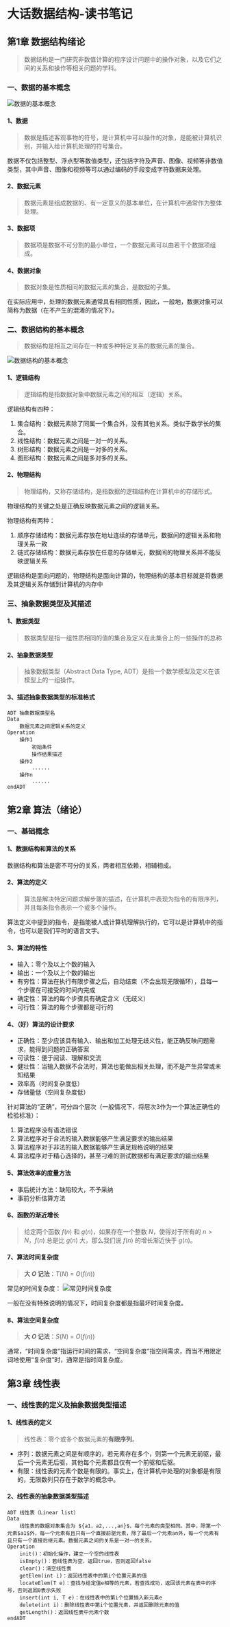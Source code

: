 # 大话数据结构-读书笔记

## 第1章 数据结构绪论

> 数据结构是一门研究非数值计算的程序设计问题中的操作对象，以及它们之间的关系和操作等相关问题的学科。

### 一、数据的基本概念

![数据的基本概念](imgs/数据的基本概念.PNG)

#### 1、数据
> 数据是描述客观事物的符号，是计算机中可以操作的对象，是能被计算机识别，并输入给计算机处理的符号集合。

数据不仅包括整型、浮点型等数值类型，还包括字符及声音、图像、视频等非数值类型，其中声音、图像和视频等可以通过编码的手段变成字符数据来处理。

#### 2、数据元素
> 数据元素是组成数据的、有一定意义的基本单位，在计算机中通常作为整体处理。

#### 3、数据项
> 数据项是数据不可分割的最小单位，一个数据元素可以由若干个数据项组成。

#### 4、数据对象
> 数据对象是性质相同的数据元素的集合，是数据的子集。

在实际应用中，处理的数据元素通常具有相同性质，因此，一般地，数据对象可以简称为数据（在不产生的混淆的情况下）。

### 二、数据结构的基本概念

> 数据结构是相互之间存在一种或多种特定关系的数据元素的集合。

![数据结构的基本概念](imgs/数据结构的基本概念.PNG)

#### 1、逻辑结构
> 逻辑结构是指数据对象中数据元素之间的相互（逻辑）关系。

逻辑结构有四种：
1. 集合结构：数据元素除了同属一个集合外，没有其他关系。类似于数学长的集合。
2. 线性结构：数据元素之间是一对一的关系。
3. 树形结构：数据元素之间是一对多的关系。
4. 图形结构：数据元素之间是多对多的关系。

#### 2、物理结构
> 物理结构，又称存储结构，是指数据的逻辑结构在计算机中的存储形式。

物理结构的关键之处是正确反映数据元素之间的逻辑关系。

物理结构有两种：
1. 顺序存储结构：数据元素存放在地址连续的存储单元，数据间的逻辑关系和物理关系一致
2. 链式存储结构：数据元素存放在任意的存储单元，数据间的物理关系并不能反映逻辑关系

逻辑结构是面向问题的，物理结构是面向计算的，物理结构的基本目标就是将数据及其逻辑关系存储到计算机的内存中

### 三、抽象数据类型及其描述

#### 1、数据类型
> 数据类型是指一组性质相同的值的集合及定义在此集合上的一些操作的总称

#### 2、抽象数据类型
> 抽象数据类型（Abstract Data Type, ADT）是指一个数学模型及定义在该模型上的一组操作。

#### 3、描述抽象数据类型的标准格式
```
ADT 抽象数据类型名
Data
    数据元素之间逻辑关系的定义
Operation
    操作1
        初始条件
        操作结果描述
    操作2
        ......
    操作n
        ......
endADT
```

## 第2章 算法（绪论）

### 一、基础概念
#### 1、数据结构和算法的关系
数据结构和算法是密不可分的关系，两者相互依赖，相辅相成。

#### 2、算法的定义
> 算法是解决特定问题求解步骤的描述，在计算机中表现为指令的有限序列，并且每条指令表示一个或多个操作。

算法定义中提到的指令，是指能被人或计算机理解执行的，它可以是计算机中的指令，也可以是我们平时的语言文字。

#### 3、算法的特性
+ 输入：零个及以上个数的输入
+ 输出：一个及以上个数的输出
+ 有穷性：算法在执行有限步骤之后，自动结束（不会出现无限循环），且每一个步骤在可接受的时间内完成
+ 确定性：算法的每个步骤具有确定含义（无歧义）
+ 可行性：算法的每个步骤都是可行的

#### 4、（好）算法的设计要求
+ 正确性：至少应该具有输入、输出和加工处理无歧义性，能正确反映问题需求，能得到问题的正确答案
+ 可读性：便于阅读、理解和交流
+ 健壮性：当输入数据不合法时，算法也能做出相关处理，而不是产生异常或未知结果
+ 效率高（时间复杂度低）
+ 存储量低（空间复杂度低）

针对算法的“正确”，可分四个层次（一般情况下，将层次3作为一个算法正确性的检验标准）：
1. 算法程序没有语法错误
2. 算法程序对于合法的输入数据能够产生满足要求的输出结果
3. 算法程序对于非法的输入数据能够产生满足规格说明的结果
4. 算法程序对于精心选择的，甚至刁难的测试数据都有满足要求的输出结果

#### 5、算法效率的度量方法
+ 事后统计方法：缺陷较大，不予采纳
+ 事前分析估算方法

#### 6、函数的渐近增长
> 给定两个函数 $f(n)$ 和 $g(n)$，如果存在一个整数 $N$，使得对于所有的 $n>N$，$f(n)$ 总是比 $g(n)$ 大，那么我们说 $f(n)$ 的增长渐近快于 $g(n)$。

#### 7、算法时间复杂度
> **大 $O$ 记法**：$T(N)$ = $O(f(n))$

常见的时间复杂度：
![常见时间复杂度](imgs/常见时间复杂度.PNG)

一般在没有特殊说明的情况下，时间复杂度都是指最坏时间复杂度。

#### 8、算法空间复杂度
> **大 $O$ 记法**：$S(N)$ = $O(f(n))$

通常，“时间复杂度”指运行时间的需求，“空间复杂度”指空间需求，而当不用限定词地使用“复杂度”时，通常是指时间复杂度。


## 第3章 线性表

### 一、线性表的定义及抽象数据类型描述

#### 1、线性表的定义
> 线性表：零个或多个数据元素的**有限序列**。

+ 序列：数据元素之间是有顺序的，若元素存在多个，则第一个元素无前驱，最后一个元素无后驱，其他每个元素都且仅有一个前驱和后驱。
+ 有限：线性表的元素个数是有限的。事实上，在计算机中处理的对象都是有限的，无限数列只存在于数学的概念中。

#### 2、线性表的抽象数据类型描述
```
ADT 线性表（Linear list）
Data
    线性表的数据对象集合为 ${a1，a2,...,an}$，每个元素的类型相同。其中，除第一个元素$a1$外，每一个元素有且只有一个直接前驱元素，除了最后一个元素an外，每一个元素有且只有一个直接后继元素。数据元素之间的关系是一对一的关系。
Operation
    init()：初始化操作，建立一个空的线性表
    isEmpty()：若线性表为空，返回true，否则返回false
    clear()：清空线性表
    getElem(int i)：返回线性表中的第i个位置元素的值
    locateElem(T e)：查找与给定值e相等的元素，若查找成功，返回该元素在表中的序号，否则返回0表示失败
    insert(int i, T e)：在线性表中的第i个位置插入新元素e
    delete(int i)：删除线性表中第i个位置元素，并返回删除元素的值
    getLength()：返回线性表中元素个数
endADT
```